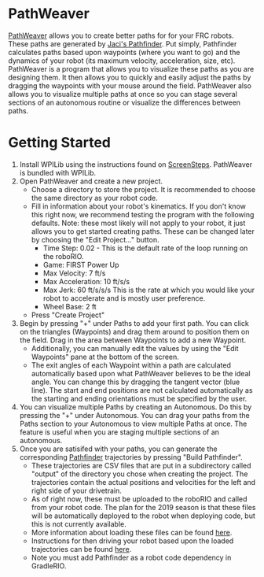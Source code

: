 # PathWeaver

[PathWeaver](https://github.com/wpilibsuite/PathWeaver) allows you to create better paths for for your FRC robots. These paths are generated by [Jaci's Pathfinder](https://github.com/JacisNonsense/Pathfinder). Put simply, Pathfinder calculates paths based upon waypoints (where you want to go) and the dynamics of your robot (its maximum velocity, acceleration, size, etc). PathWeaver is a program that allows you to visualize these paths as you are designing them. It then allows you to quickly and easily adjust the paths by dragging the waypoints with your mouse around the field. PathWeaver also allows you to visualize multiple paths at once so you can stage several sections of an autonomous routine or visualize the differences between paths.
# Getting Started
1. Install WPILib using the instructions found on [ScreenSteps](https://wpilib.screenstepslive.com/s/4485). PathWeaver is bundled with WPILib.
2. Open PathWeaver and create a new project.
    * Choose a directory to store the project. It is recommended to choose the same directory as your robot code.
    * Fill in information about your robot's kinematics. If you don't know this right now, we recommend testing the program with the following defaults. Note: these most likely will not apply to your robot, it just allows you to get started creating paths. These can be changed later by choosing the "Edit Project..." button.
        * Time Step: 0.02 - This is the default rate of the loop running on the roboRIO.
        * Game: FIRST Power Up
        * Max Velocity: 7 ft/s
        * Max Acceleration: 10 ft/s/s
        * Max Jerk: 60 ft/s/s/s This is the rate at which you would like your robot to accelerate and is mostly user preference.
        * Wheel Base: 2 ft
    * Press "Create Project"
3. Begin by pressing "+" under Paths to add your first path. You can click on the triangles (Waypoints) and drag them around to position them on the field. Drag in the area between Waypoints to add a new Waypoint.
    * Additionally, you can manually edit the values by using the "Edit Waypoints" pane at the bottom of the screen.
    * The exit angles of each Waypoint within a path are calculated automatically based upon what PathWeaver believes to be the ideal angle. You can change this by dragging the tangent vector (blue line). The start and end positions are not calculated automatically as the starting and ending orientations must be specified by the user.
4. You can visualize multiple Paths by creating an Autonomous. Do this by pressing the "+" under Autonomous. You can drag your paths from the Paths section to your Autonomous to view multiple Paths at once. The feature is useful when you are staging multiple sections of an autonomous.
5. Once you are satisifed with your paths, you can generate the corresponding [Pathfinder](https://github.com/JacisNonsense/Pathfinder) trajectories by pressing "Build Pathfinder".
    * These trajectories are CSV files that are put in a subdirectory called "output" of the directory you chose when creating the project. The trajectories contain the actual positions and velocities for the left and right side of your drivetrain.
    * As of right now, these must be uploaded to the roboRIO and called from your robot code. The plan for the 2019 season is that these files will be automatically deployed to the robot when deploying code, but this is not currently available.
    * More information about loading these files can be found [here](https://github.com/JacisNonsense/Pathfinder/wiki/Saving-and-Loading-Trajectories-to-File#loading-1).
    * Instructions for then driving your robot based upon the loaded trajectories can be found [here](https://github.com/JacisNonsense/Pathfinder/wiki/Pathfinder-for-FRC---Java#following-a-trajectory).
    * Note you must add Pathfinder as a robot code dependency in GradleRIO.
